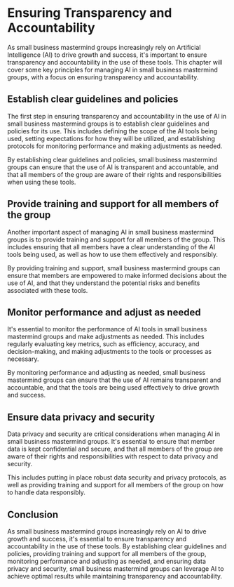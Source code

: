 Ensuring Transparency and Accountability
=============================================================================================

As small business mastermind groups increasingly rely on Artificial Intelligence (AI) to drive growth and success, it's important to ensure transparency and accountability in the use of these tools. This chapter will cover some key principles for managing AI in small business mastermind groups, with a focus on ensuring transparency and accountability.

Establish clear guidelines and policies
---------------------------------------

The first step in ensuring transparency and accountability in the use of AI in small business mastermind groups is to establish clear guidelines and policies for its use. This includes defining the scope of the AI tools being used, setting expectations for how they will be utilized, and establishing protocols for monitoring performance and making adjustments as needed.

By establishing clear guidelines and policies, small business mastermind groups can ensure that the use of AI is transparent and accountable, and that all members of the group are aware of their rights and responsibilities when using these tools.

Provide training and support for all members of the group
---------------------------------------------------------

Another important aspect of managing AI in small business mastermind groups is to provide training and support for all members of the group. This includes ensuring that all members have a clear understanding of the AI tools being used, as well as how to use them effectively and responsibly.

By providing training and support, small business mastermind groups can ensure that members are empowered to make informed decisions about the use of AI, and that they understand the potential risks and benefits associated with these tools.

Monitor performance and adjust as needed
----------------------------------------

It's essential to monitor the performance of AI tools in small business mastermind groups and make adjustments as needed. This includes regularly evaluating key metrics, such as efficiency, accuracy, and decision-making, and making adjustments to the tools or processes as necessary.

By monitoring performance and adjusting as needed, small business mastermind groups can ensure that the use of AI remains transparent and accountable, and that the tools are being used effectively to drive growth and success.

Ensure data privacy and security
--------------------------------

Data privacy and security are critical considerations when managing AI in small business mastermind groups. It's essential to ensure that member data is kept confidential and secure, and that all members of the group are aware of their rights and responsibilities with respect to data privacy and security.

This includes putting in place robust data security and privacy protocols, as well as providing training and support for all members of the group on how to handle data responsibly.

Conclusion
----------

As small business mastermind groups increasingly rely on AI to drive growth and success, it's essential to ensure transparency and accountability in the use of these tools. By establishing clear guidelines and policies, providing training and support for all members of the group, monitoring performance and adjusting as needed, and ensuring data privacy and security, small business mastermind groups can leverage AI to achieve optimal results while maintaining transparency and accountability.

